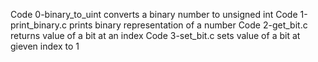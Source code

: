 Code 0-binary_to_uint converts a binary number to unsigned int
Code 1-print_binary.c prints binary representation of a number
Code 2-get_bit.c returns value of a bit at an index
Code 3-set_bit.c sets value of a bit at gieven index to 1

